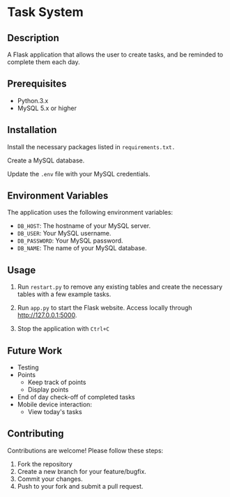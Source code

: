 # Task System

## Description
A Flask application that allows the user to create tasks, and be reminded to complete them each day.

## Prerequisites
- Python.3.x
- MySQL 5.x or higher

## Installation
Install the necessary packages listed in `requirements.txt.`

Create a MySQL database. 

Update the `.env` file with your MySQL credentials.

## Environment Variables
The application uses the following environment variables:
 - `DB_HOST`: The hostname of your MySQL server.
 - `DB_USER`: Your MySQL username.
 - `DB_PASSWORD`: Your MySQL password.
 - `DB_NAME`: The name of your MySQL database.


## Usage

1. Run `restart.py` to remove any existing tables and create the necessary tables with a few example tasks.

2. Run `app.py` to start the Flask website. Access locally through http://127.0.0.1:5000. 

3. Stop the application with `Ctrl+C`


## Future Work
- Testing
- Points
    - Keep track of points
    - Display points
- End of day check-off of completed tasks
- Mobile device interaction:
    - View today's tasks

## Contributing
Contributions are welcome! Please follow these steps:

1. Fork the repository
2. Create a new branch for your feature/bugfix.
3. Commit your changes.
4. Push to your fork and submit a pull request.